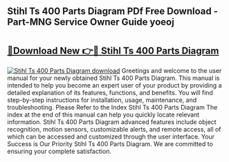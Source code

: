## Stihl Ts 400 Parts Diagram PDf Free Download - Part-MNG Service Owner Guide yoeoj

# <h2><a href="http://dfqkaq1.blite.top/?on=Stihl+Ts+400+Parts+Diagram">🔗Download New 👉🔴 Stihl Ts 400 Parts Diagram</a></h2>

[![Stihl Ts 400 Parts Diagram download](https://i.imgur.com/lujVjoI.png)](http://dfqkaq1.blite.top/?on=Stihl+Ts+400+Parts+Diagram)
Greetings and welcome to the user manual for your newly obtained Stihl Ts 400 Parts Diagram. This manual is intended to help you become an expert user of your product by providing a detailed explanation of its features, functions, and benefits. You will find step-by-step instructions for installation, usage, maintenance, and troubleshooting. Please Refer to the Index Stihl Ts 400 Parts Diagram The index at the end of this manual can help you quickly locate relevant information. Stihl Ts 400 Parts Diagram advanced features include object recognition, motion sensors, customizable alerts, and remote access, all of which can be accessed and customized through the user interface. Your Success is Our Priority Stihl Ts 400 Parts Diagram. We are committed to ensuring your complete satisfaction.
